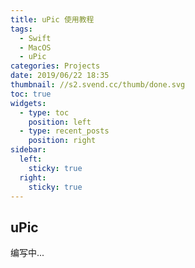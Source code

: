 ```yaml
---
title: uPic 使用教程
tags:
  - Swift
  - MacOS
  - uPic
categories: Projects
date: 2019/06/22 18:35
thumbnail: //s2.svend.cc/thumb/done.svg
toc: true
widgets:
  - type: toc
    position: left
  - type: recent_posts
    position: right
sidebar:
  left:
    sticky: true
  right:
    sticky: true
---
```


## uPic

编写中...

